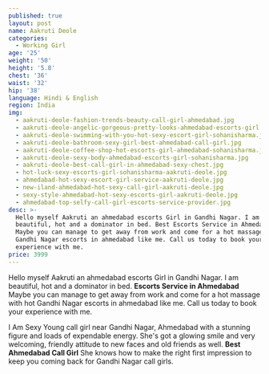```yaml
---
published: true
layout: post
name: Aakruti Deole
categories:
  - Working Girl
age: '25'
weight: '50'
height: '5.8'
chest: '36'
waist: '32'
hip: '38'
language: Hindi & English
region: India
img:
  - aakruti-deole-fashion-trends-beauty-call-girl-ahmedabad.jpg
  - aakruti-deole-angelic-gorgeous-pretty-looks-ahmedabad-escorts-girl.jpg
  - aakruti-deole-swimming-with-you-hot-sexy-escort-girl-sohanisharma.jpg
  - aakruti-deole-bathroom-sexy-girl-best-ahmedabad-call-girl.jpg
  - aakruti-deole-coffee-shop-hot-escorts-girl-ahmedabad-sohanisharma.jpg
  - aakruti-deole-sexy-body-ahmedabad-escorts-girl-sohanisharma.jpg
  - aakruti-deole-best-call-girl-in-ahmedabad-sexy-chest.jpg
  - hot-luck-sexy-escorts-girl-sohanisharma-aakruti-deole.jpg
  - ahmedabad-hot-sexy-escort-girl-service-aakruti-deole.jpg
  - new-iland-ahmedabad-hot-sexy-call-girl-aakruti-deole.jpg
  - sexy-style-ahmedabad-hot-sexy-escorts-girl-aakruti-deole.jpg
  - ahmedabad-top-selfy-call-girl-escorts-service-provider.jpg
desc: >-
  Hello myself Aakruti an ahmedabad escorts Girl in Gandhi Nagar. I am
  beautiful, hot and a dominator in bed. Best Escorts Service in Ahmedabad.
  Maybe you can manage to get away from work and come for a hot massage with hot
  Gandhi Nagar escorts in ahmedabad like me. Call us today to book your
  experience with me.
price: 3999
---
```

Hello myself Aakruti an ahmedabad escorts Girl in Gandhi Nagar. I am beautiful, hot and a dominator in bed. **Escorts Service in Ahmedabad** Maybe you can manage to get away from work and come for a hot massage with hot Gandhi Nagar escorts in ahmedabad like me. Call us today to book your experience with me.

I Am Sexy Young call girl near Gandhi Nagar, Ahmedabad with a stunning figure and loads of expendable energy. She's got a glowing smile and very welcoming, friendly attitude to new faces and old friends as well. **Best Ahmedabad Call Girl** She knows how to make the right first impression to keep you coming back for Gandhi Nagar call girls.
